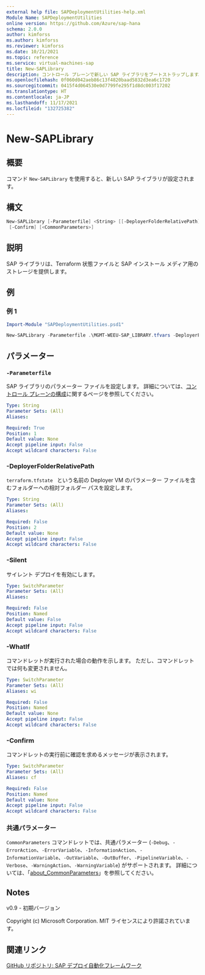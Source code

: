 ```yaml
---
external help file: SAPDeploymentUtilities-help.xml
Module Name: SAPDeploymentUtilities
online version: https://github.com/Azure/sap-hana
schema: 2.0.0
author: kimforss
ms.author: kimforss
ms.reviewer: kimforss
ms.date: 10/21/2021
ms.topic: reference
ms.service: virtual-machines-sap
title: New-SAPLibrary
description: コントロール プレーンで新しい SAP ライブラリをブートストラップします。
ms.openlocfilehash: 0f060d042aeb86c13f4820baad5832d3ea6c1720
ms.sourcegitcommit: 0415f4d064530e0d7799fe295f1d8dc003f17202
ms.translationtype: HT
ms.contentlocale: ja-JP
ms.lasthandoff: 11/17/2021
ms.locfileid: "132725382"
---
```

# New-SAPLibrary

## 概要
コマンド `New-SAPLibrary` を使用すると、新しい SAP ライブラリが設定されます。

## 構文

```powershell
New-SAPLibrary [-Parameterfile] <String> [[-DeployerFolderRelativePath] <String>] [-Silent] [-WhatIf]
 [-Confirm] [<CommonParameters>]
```

## 説明
SAP ライブラリは、Terraform 状態ファイルと SAP インストール メディア用のストレージを提供します。

## 例

### 例 1
```powershell
Import-Module "SAPDeploymentUtilities.psd1"

New-SAPLibrary -Parameterfile .\MGMT-WEEU-SAP_LIBRARY.tfvars -DeployerFolderRelativePath ..\..\DEPLOYER\MGMT-WEEU-DEP00-INFRASTRUCTURE\
```

## パラメーター

### `-Parameterfile`
SAP ライブラリのパラメーター ファイルを設定します。 詳細については、[コントロール プレーンの構成](../automation-configure-control-plane.md#sap-library)に関するページを参照してください。

```yaml
Type: String
Parameter Sets: (All)
Aliases:

Required: True
Position: 1
Default value: None
Accept pipeline input: False
Accept wildcard characters: False
```

### -DeployerFolderRelativePath
`terraform.tfstate ` という名前の Deployer VM のパラメーター ファイルを含むフォルダーへの相対フォルダー パスを設定します。

```yaml
Type: String
Parameter Sets: (All)
Aliases:

Required: False
Position: 2
Default value: None
Accept pipeline input: False
Accept wildcard characters: False
```

### -Silent
サイレント デプロイを有効にします。

```yaml
Type: SwitchParameter
Parameter Sets: (All)
Aliases:

Required: False
Position: Named
Default value: False
Accept pipeline input: False
Accept wildcard characters: False
```

### -WhatIf
コマンドレットが実行された場合の動作を示します。 ただし、コマンドレットでは何も変更されません。

```yaml
Type: SwitchParameter
Parameter Sets: (All)
Aliases: wi

Required: False
Position: Named
Default value: None
Accept pipeline input: False
Accept wildcard characters: False
```

### -Confirm
コマンドレットの実行前に確認を求めるメッセージが表示されます。

```yaml
Type: SwitchParameter
Parameter Sets: (All)
Aliases: cf

Required: False
Position: Named
Default value: None
Accept pipeline input: False
Accept wildcard characters: False
```

### 共通パラメーター
`CommonParameters` コマンドレットでは、共通パラメーター (`-Debug`、`-ErrorAction`、`-ErrorVariable`、`-InformationAction`、`-InformationVariable`、`-OutVariable`、`-OutBuffer`、`-PipelineVariable`、`-Verbose`、`-WarningAction`、`-WarningVariable`) がサポートされます。 詳細については、「[about_CommonParameters](https://go.microsoft.com/fwlink/?LinkID=113216)」を参照してください。


## Notes
v0.9 - 初期バージョン

Copyright (c) Microsoft Corporation.
MIT ライセンスにより許諾されています。

## 関連リンク

[GitHub リポジトリ: SAP デプロイ自動化フレームワーク](https://github.com/Azure/sap-hana)

